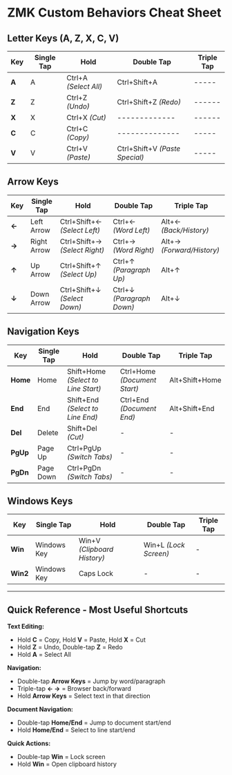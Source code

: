 # ZMK Custom Behaviors Cheat Sheet

## Letter Keys (A, Z, X, C, V)

| Key   | Single Tap       | Hold                     | Double Tap                     | Triple Tap       |
|-------|------------------|--------------------------|--------------------------------|------------------|
| **A** | A                | Ctrl+A *(Select All)*    | Ctrl+Shift+A                   | -----            |
| **Z** | Z                | Ctrl+Z *(Undo)*          | Ctrl+Shift+Z *(Redo)*          | ------           |
| **X** | X                | Ctrl+X *(Cut)*           | -------------                  | ------           |
| **C** | C                | Ctrl+C *(Copy)*          | --------------                 | -----            |
| **V** | V                | Ctrl+V *(Paste)*         | Ctrl+Shift+V *(Paste Special)* | -----            |

## Arrow Keys

| Key   | Single Tap       | Hold                          | Double Tap                | Triple Tap                |
|-------|------------------|-------------------------------|---------------------------|---------------------------|
| **←** | Left Arrow       | Ctrl+Shift+← *(Select Left)*  | Ctrl+← *(Word Left)*      | Alt+← *(Back/History)*    |
| **→** | Right Arrow      | Ctrl+Shift+→ *(Select Right)* | Ctrl+→ *(Word Right)*     | Alt+→ *(Forward/History)* |
| **↑** | Up Arrow         | Ctrl+Shift+↑ *(Select Up)*    | Ctrl+↑ *(Paragraph Up)*   | Alt+↑                     |
| **↓** | Down Arrow       | Ctrl+Shift+↓ *(Select Down)*  | Ctrl+↓ *(Paragraph Down)* | Alt+↓                     |

## Navigation Keys

| Key     | Single Tap       | Hold                                | Double Tap                   | Triple Tap             |
|---------|------------------|-------------------------------------|------------------------------|------------------------|
| **Home**| Home             | Shift+Home *(Select to Line Start)* | Ctrl+Home *(Document Start)* | Alt+Shift+Home         |
| **End** | End              | Shift+End *(Select to Line End)*    | Ctrl+End *(Document End)*    | Alt+Shift+End          |
| **Del** | Delete           | Shift+Del *(Cut)*                   | -                            | -                      |
| **PgUp**| Page Up          | Ctrl+PgUp *(Switch Tabs)*           | -                            | -                      |
| **PgDn**| Page Down        | Ctrl+PgDn *(Switch Tabs)*           | -                            | -                      |

## Windows Keys

| Key      | Single Tap       | Hold                        | Double Tap               | Triple Tap |
|----------|------------------|-----------------------------|--------------------------|------------|
| **Win**  | Windows Key      | Win+V *(Clipboard History)* | Win+L *(Lock Screen)*    | -          |
| **Win2** | Windows Key      | Caps Lock                   | -                        | -          |

---

## Quick Reference - Most Useful Shortcuts

**Text Editing:**
- Hold **C** = Copy, Hold **V** = Paste, Hold **X** = Cut
- Hold **Z** = Undo, Double-tap **Z** = Redo
- Hold **A** = Select All

**Navigation:**
- Double-tap **Arrow Keys** = Jump by word/paragraph
- Triple-tap **← →** = Browser back/forward
- Hold **Arrow Keys** = Select text in that direction

**Document Navigation:**
- Double-tap **Home/End** = Jump to document start/end
- Hold **Home/End** = Select to line start/end

**Quick Actions:**
- Double-tap **Win** = Lock screen
- Hold **Win** = Open clipboard history